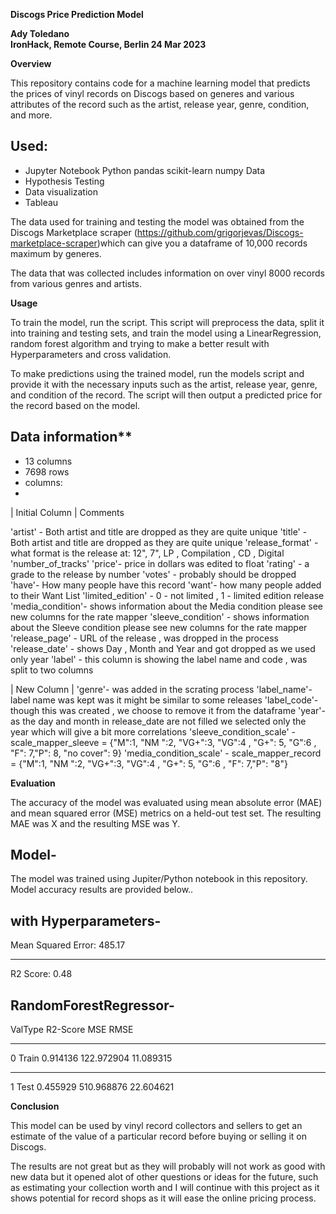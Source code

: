 
**Discogs Price Prediction Model**

**Ady Toledano**  
**IronHack, Remote Course, Berlin 24 Mar 2023**

**Overview**

This repository contains code for a machine learning model that predicts the prices of vinyl records on Discogs based on generes and various attributes of the record such as the artist, release year, genre, condition, and more.

## Used:

* Jupyter Notebook
  Python 
  pandas
  scikit-learn
  numpy
  Data
* Hypothesis Testing 
* Data visualization
* Tableau


The data used for training and testing the model was obtained from the Discogs Marketplace scraper (https://github.com/grigorjevas/Discogs-marketplace-scraper)which can give you a dataframe of 10,000 records maximum by generes.

The data that was collected includes information on over  vinyl 8000 records from various genres and artists.

**Usage**

To train the model, run the script. This script will preprocess the data, split it into training and testing sets, and train the model using a LinearRegression, random forest algorithm and trying to make a better result with Hyperparameters and cross validation.

To make predictions using the trained model, run the models script and provide it with the necessary inputs such as the artist, release year, genre, and condition of the record. The script will then output a predicted price for the record based on the model.

## Data information**

* 13 columns 
* 7698 rows 
* columns:
* 
| Initial Column | Comments 

'artist' - Both artist and title are dropped as they are quite unique 
'title' - Both artist and title are dropped as they are quite unique 
'release_format' - what format is the release at: 12", 7", LP , Compilation , CD , Digital
'number_of_tracks' 
'price'- price in dollars was edited to float
'rating' - a grade to the release by number
'votes' - probably should be dropped 
'have'- How many people have this record 
'want'- how many people added to their Want List 
'limited_edition' - 0 - not limited , 1 - limited edition release 
'media_condition'- shows information about the Media condition please see new columns for the rate mapper 
'sleeve_condition' - shows information about the Sleeve condition please see new columns for the rate mapper 
'release_page' - URL of the release , was dropped in the process
'release_date' - shows Day , Month and  Year and got dropped as we used only year
'label'	- this column is showing the label name and code , was split to two columns

| New Column |
'genre'- was added in the scrating process 
'label_name'- label name was kept was it might be similar to some releases 
'label_code'- though this was created , we choose to remove it from the dataframe 
'year'- as the day and month in release_date are not filled we selected only the year which will give a bit more correlations 
'sleeve_condition_scale' - scale_mapper_sleeve = {"M":1, "NM ":2, "VG+":3, "VG":4 , "G+": 5, "G":6 , "F": 7,"P": 8, "no cover": 9}
'media_condition_scale' - scale_mapper_record = {"M":1, "NM ":2, "VG+":3, "VG":4 , "G+": 5, "G":6 , "F": 7,"P": "8"}


**Evaluation**

The accuracy of the model was evaluated using mean absolute error (MAE) and mean squared error (MSE) metrics on a held-out test set. The resulting MAE was X and the resulting MSE was Y.

## Model-
The model was trained using Jupiter/Python notebook in this repository. Model accuracy results are provided below..

## with Hyperparameters- 

Mean Squared Error: 485.17
****************************
R2 Score: 0.48

## RandomForestRegressor- 

ValType	R2-Score	  MSE	        RMSE
***************************************
0	Train	0.914136	122.972904	11.089315
***************************************
1	Test	0.455929	510.968876	22.604621


**Conclusion**

This model can be used by vinyl record collectors and sellers to get an estimate of the value of a particular record before buying or selling it on Discogs.

The results are not great but as they will probably will not work as good with new data but it opened alot of other questions or ideas for the future, such as estimating your collection worth and I will continue with this project as it shows potential for record shops as it will ease the online pricing process. 
